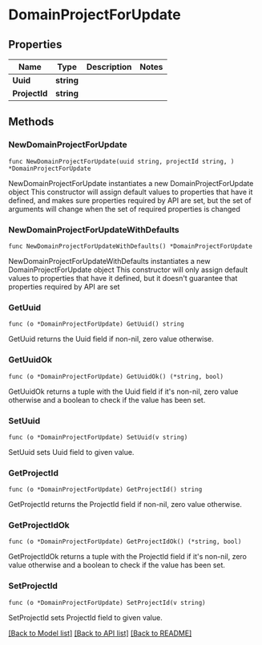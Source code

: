 # DomainProjectForUpdate

## Properties

Name | Type | Description | Notes
------------ | ------------- | ------------- | -------------
**Uuid** | **string** |  | 
**ProjectId** | **string** |  | 

## Methods

### NewDomainProjectForUpdate

`func NewDomainProjectForUpdate(uuid string, projectId string, ) *DomainProjectForUpdate`

NewDomainProjectForUpdate instantiates a new DomainProjectForUpdate object
This constructor will assign default values to properties that have it defined,
and makes sure properties required by API are set, but the set of arguments
will change when the set of required properties is changed

### NewDomainProjectForUpdateWithDefaults

`func NewDomainProjectForUpdateWithDefaults() *DomainProjectForUpdate`

NewDomainProjectForUpdateWithDefaults instantiates a new DomainProjectForUpdate object
This constructor will only assign default values to properties that have it defined,
but it doesn't guarantee that properties required by API are set

### GetUuid

`func (o *DomainProjectForUpdate) GetUuid() string`

GetUuid returns the Uuid field if non-nil, zero value otherwise.

### GetUuidOk

`func (o *DomainProjectForUpdate) GetUuidOk() (*string, bool)`

GetUuidOk returns a tuple with the Uuid field if it's non-nil, zero value otherwise
and a boolean to check if the value has been set.

### SetUuid

`func (o *DomainProjectForUpdate) SetUuid(v string)`

SetUuid sets Uuid field to given value.


### GetProjectId

`func (o *DomainProjectForUpdate) GetProjectId() string`

GetProjectId returns the ProjectId field if non-nil, zero value otherwise.

### GetProjectIdOk

`func (o *DomainProjectForUpdate) GetProjectIdOk() (*string, bool)`

GetProjectIdOk returns a tuple with the ProjectId field if it's non-nil, zero value otherwise
and a boolean to check if the value has been set.

### SetProjectId

`func (o *DomainProjectForUpdate) SetProjectId(v string)`

SetProjectId sets ProjectId field to given value.



[[Back to Model list]](../README.md#documentation-for-models) [[Back to API list]](../README.md#documentation-for-api-endpoints) [[Back to README]](../README.md)


